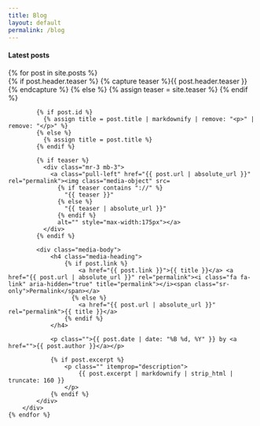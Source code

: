 ```yaml
---
title: Blog
layout: default
permalink: /blog
---
```


<div class="">
	<h4 class="pb-3 border-bottom">
		Latest posts
	</h4>
	{% for post in site.posts %}
		<div class="media">
			{% if post.header.teaser %}
			  {% capture teaser %}{{ post.header.teaser }}{% endcapture %}
			{% else %}
			  {% assign teaser = site.teaser %}
			{% endif %}

			{% if post.id %}
			  {% assign title = post.title | markdownify | remove: "<p>" | remove: "</p>" %}
			{% else %}
			  {% assign title = post.title %}
			{% endif %}
			
			{% if teaser %}
			  <div class="mr-3 mb-3">
				<a class="pull-left" href="{{ post.url | absolute_url }}" rel="permalink"><img class="media-object" src=
				  {% if teaser contains "://" %}
					"{{ teaser }}"
				  {% else %}
					"{{ teaser | absolute_url }}"
				  {% endif %}
				  alt="" style="max-width:175px"></a>
			  </div>
			{% endif %}
			
			<div class="media-body">
				<h4 class="media-heading">      
					{% if post.link %}
						<a href="{{ post.link }}">{{ title }}</a> <a href="{{ post.url | absolute_url }}" rel="permalink"><i class="fa fa-link" aria-hidden="true" title="permalink"></i><span class="sr-only">Permalink</span></a>
					  {% else %}
						<a href="{{ post.url | absolute_url }}" rel="permalink">{{ title }}</a>
					{% endif %}
				</h4>
				
				<p class="">{{ post.date | date: "%B %d, %Y" }} by <a href="">{{ post.author }}</a></p>
			
				{% if post.excerpt %}
					<p class="" itemprop="description">
						{{ post.excerpt | markdownify | strip_html | truncate: 160 }}
					</p>
				{% endif %}
			</div>
		</div>
	{% endfor %}
</div>